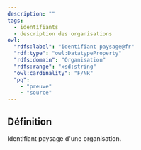 ```yaml
---
description: ""
tags:
  - identifiants
  - description des organisations
owl:
  "rdfs:label": "identifiant paysage@fr"
  "rdf:type": "owl:DatatypeProperty"
  "rdfs:domain": "Organisation"
  "rdfs:range": "xsd:string"
  "owl:cardinality": "F/NR"
  "pq":
    - "preuve"
    - "source"
---
```


<OntologyTable frontMatter={frontMatter}/>

## Définition

Identifiant paysage d'une organisation.
